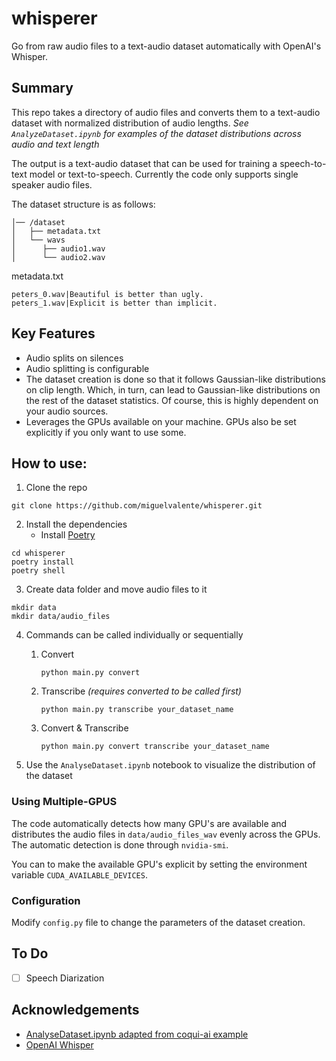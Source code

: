 
# whisperer

Go from raw audio files to a text-audio dataset automatically with OpenAI's Whisper.

## Summary

This repo takes a directory of audio files and converts them to a text-audio dataset with normalized distribution of audio lengths. *See ```AnalyzeDataset.ipynb``` for examples of the dataset distributions across audio and text length*

The output is a text-audio dataset that can be used for training a speech-to-text model or text-to-speech. Currently the code only supports single speaker audio files.

The dataset structure is as follows:
```
│── /dataset
│   ├── metadata.txt
│   └── wavs
│      ├── audio1.wav
│      └── audio2.wav
```

metadata.txt 
```
peters_0.wav|Beautiful is better than ugly.
peters_1.wav|Explicit is better than implicit.

```



## Key Features

* Audio splits on silences
* Audio splitting is configurable
* The dataset creation is done so that it follows Gaussian-like distributions on clip length. Which, in turn, can lead to Gaussian-like distributions on the rest of the dataset statistics. Of course, this is highly dependent on your audio sources.
* Leverages the GPUs available on your machine. GPUs also be set explicitly if you only want to use some.



## How to use:

1. Clone the repo
``` 
git clone https://github.com/miguelvalente/whisperer.git
```
2. Install the dependencies
      - Install [Poetry](https://python-poetry.org/docs/)
```
cd whisperer
poetry install
poetry shell
```

3. Create data folder and move audio files to it
```
mkdir data
mkdir data/audio_files 
```
4. Commands can be called individually or sequentially
   1. Convert
      ```
      python main.py convert
      ```
   2. Transcribe *(requires converted to be called first)*
      ```
      python main.py transcribe your_dataset_name
      ```
   3. Convert & Transcribe
      ```
      python main.py convert transcribe your_dataset_name
      ```

5. Use the ```AnalyseDataset.ipynb``` notebook to visualize the distribution of the dataset

### Using Multiple-GPUS

The code automatically detects how many GPU's are available and distributes the audio files in ```data/audio_files_wav``` evenly across the GPUs.
The automatic detection is done through ```nvidia-smi```. 

You can to make the available GPU's explicit by setting the environment variable ```CUDA_AVAILABLE_DEVICES```.  

### Configuration

Modify `config.py` file to change the parameters of the dataset creation.

## To Do

- [ ] Speech Diarization


## Acknowledgements

 - [AnalyseDataset.ipynb adapted from coqui-ai example](https://github.com/coqui-ai)
 - [OpenAI Whisper](https://github.com/openai/whisper)
